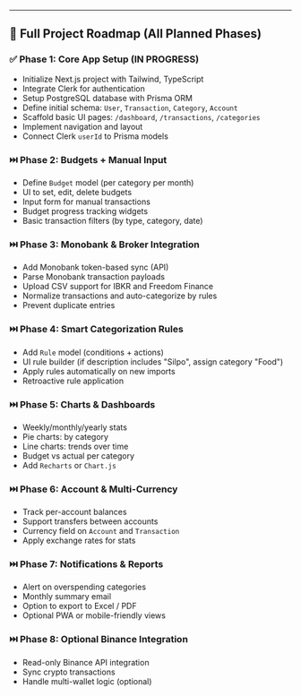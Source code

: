 
---

## 🧭 Full Project Roadmap (All Planned Phases)

### ✅ Phase 1: Core App Setup (IN PROGRESS)
- Initialize Next.js project with Tailwind, TypeScript
- Integrate Clerk for authentication
- Setup PostgreSQL database with Prisma ORM
- Define initial schema: `User`, `Transaction`, `Category`, `Account`
- Scaffold basic UI pages: `/dashboard`, `/transactions`, `/categories`
- Implement navigation and layout
- Connect Clerk `userId` to Prisma models

### ⏭️ Phase 2: Budgets + Manual Input
- Define `Budget` model (per category per month)
- UI to set, edit, delete budgets
- Input form for manual transactions
- Budget progress tracking widgets
- Basic transaction filters (by type, category, date)

### ⏭️ Phase 3: Monobank & Broker Integration
- Add Monobank token-based sync (API)
- Parse Monobank transaction payloads
- Upload CSV support for IBKR and Freedom Finance
- Normalize transactions and auto-categorize by rules
- Prevent duplicate entries

### ⏭️ Phase 4: Smart Categorization Rules
- Add `Rule` model (conditions + actions)
- UI rule builder (if description includes "Silpo", assign category "Food")
- Apply rules automatically on new imports
- Retroactive rule application

### ⏭️ Phase 5: Charts & Dashboards
- Weekly/monthly/yearly stats
- Pie charts: by category
- Line charts: trends over time
- Budget vs actual per category
- Add `Recharts` or `Chart.js`

### ⏭️ Phase 6: Account & Multi-Currency
- Track per-account balances
- Support transfers between accounts
- Currency field on `Account` and `Transaction`
- Apply exchange rates for stats

### ⏭️ Phase 7: Notifications & Reports
- Alert on overspending categories
- Monthly summary email
- Option to export to Excel / PDF
- Optional PWA or mobile-friendly views

### ⏭️ Phase 8: Optional Binance Integration
- Read-only Binance API integration
- Sync crypto transactions
- Handle multi-wallet logic (optional)
